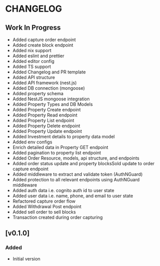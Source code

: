 # CHANGELOG

## Work In Progress

- Added capture order endpoint
- Added create block endpoint
- Added nix support
- Added eslint and prettier
- Added editor config
- Added TS support
- Added Changelog and PR template
- Added API structure
- Added API framework (nest.js)
- Added DB connection (mongoose)
- Added property schema
- Added NestJS mongoose integration
- Added Property Types and DB Models
- Added Property Create endpoint
- Added Property Read endpoint
- Added Property List endpoint
- Added Property Delete endpoint
- Added Property Update endpoint
- Added Investment details to property data model
- Added env configs
- Enrich detailed data in Property GET endpoint
- Added pagination to property list endpoint
- Added Order Resource, models, api structure, and endpoints
- Added order status update and property blocksSold update to order capture endpoint
- Added middleware to extract and validate token (AuthNGuard)
- Added protection to all relevant endpoints using AuthNGuard middleware
- Added auth data i.e. cognito auth id to user state
- Added user data i.e. name, phone, and email to user state
- Refactored capture order flow
- Added Withdrawal Post endpoint
- Added sell order to sell blocks
- Transaction created during order capturing

## [v0.1.0]

### Added

- Initial version
